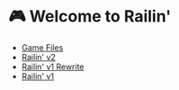# 🎮 Welcome to Railin'

- [Game Files](https://github.com/RailinGames/files)
- [Railin' v2](https://railingames.github.io/)
- [Railin' v1 Rewrite](https://railingames.github.io/v1-Rewrite/)
- [Railin' v1](https://railingames.github.io/v1/)
